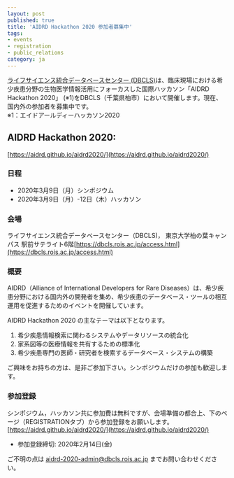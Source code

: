 ```yaml
---
layout: post
published: true
title: 'AIDRD Hackathon 2020 参加者募集中'
tags:
- events
- registration
- public_relations
category: ja
---
```

[ライフサイエンス統合データベースセンター (DBCLS)](https://dbcls.rois.ac.jp)は、臨床現場における希少疾患分野の生物医学情報活用にフォーカスした国際ハッカソン「AIDRD Hackathon 2020」 (※1)をDBCLS（千葉県柏市）において開催します。現在、国内外の参加者を募集中です。<br />
※1：エイドアールディーハッカソン2020  <br />

## AIDRD Hackathon 2020:
[https://aidrd.github.io/aidrd2020/](https://aidrd.github.io/aidrd2020/)  

### 日程
* 2020年3月9日（月）シンポジウム  
* 2020年3月9日（月）-12日（木）ハッカソン

### 会場
ライフサイエンス統合データベースセンター（DBCLS)， 東京大学柏の葉キャンパス 駅前サテライト6階[https://dbcls.rois.ac.jp/access.html](https://dbcls.rois.ac.jp/access.html)

### 概要
AIDRD（Alliance of International Developers for Rare Diseases）は、希少疾患分野における国内外の開発者を集め、希少疾患のデータベース・ツールの相互運用を促進するためのイベントを開催しています。

AIDRD Hackathon 2020 の主なテーマは以下となります。
1. 希少疾患情報検索に関わるシステムやデータリソースの統合化
2. 家系図等の医療情報を共有するための標準化
3. 希少疾患専門の医師・研究者を検索するデータベース・システムの構築

ご興味をお持ちの方は、是非ご参加下さい。シンポジウムだけの参加も歓迎します。

### 参加登録
シンポジウム，ハッカソン共に参加費は無料ですが、会場準備の都合上、下のページ（REGISTRATIONタブ）から参加登録をお願いします。<br />
[https://aidrd.github.io/aidrd2020/](https://aidrd.github.io/aidrd2020/)

* 参加登録締切: 2020年2月14日(金) 

ご不明の点は aidrd-2020-admin@dbcls.rois.ac.jp までお問い合わせください。
